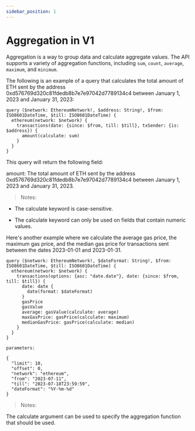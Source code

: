```yaml
---
sidebar_position: 1
---
```



# Aggregation in V1 

Aggregation is a way to group data and calculate aggregate values. The API supports a variety of aggregation functions, including `sum`, `count`, `average`, `maximum`, and `minimum`.

The following is an example of a query that calculates the total amount of ETH sent by the address 0xd576769d320c81fdedb8b7e7e97042d7789134c4 between January 1, 2023 and January 31, 2023:

```
query ($network: EthereumNetwork!, $address: String!, $from: ISO8601DateTime, $till: ISO8601DateTime) {
  ethereum(network: $network) {
    transactions(date: {since: $from, till: $till}, txSender: {is: $address}) {
      amount(calculate: sum)
    }
  }
}

```
This query will return the following field:

amount: The total amount of ETH sent by the address 0xd576769d320c81fdedb8b7e7e97042d7789134c4 between January 1, 2023 and January 31, 2023.

> Notes:

- The calculate keyword is case-sensitive.

- The calculate keyword can only be used on fields that contain numeric values.


Here's another example where we calculate the average gas price, the maximum gas price, and the median gas price for transactions sent between the dates 2023-01-01 and 2023-01-31.


```
query ($network: EthereumNetwork!, $dateFormat: String!, $from: ISO8601DateTime, $till: ISO8601DateTime) {
  ethereum(network: $network) {
    transactions(options: {asc: "date.date"}, date: {since: $from, till: $till}) {
      date: date {
        date(format: $dateFormat)
      }
      gasPrice
      gasValue
      average: gasValue(calculate: average)
      maxGasPrice: gasPrice(calculate: maximum)
      medianGasPrice: gasPrice(calculate: median)
    }
  }
}

parameters: 

{
  "limit": 10,
  "offset": 0,
  "network": "ethereum",
  "from": "2023-07-11",
  "till": "2023-07-18T23:59:59",
  "dateFormat": "%Y-%m-%d"
}
```


> Notes:

The calculate argument can be used to specify the aggregation function that should be used.